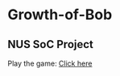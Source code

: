 # Growth-of-Bob
## NUS SoC Project


Play the game: [Click here](https://heyongz.github.io/Growth-of-Bob/public_html/index.html)

